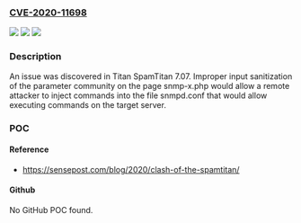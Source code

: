 ### [CVE-2020-11698](https://cve.mitre.org/cgi-bin/cvename.cgi?name=CVE-2020-11698)
![](https://img.shields.io/static/v1?label=Product&message=n%2Fa&color=blue)
![](https://img.shields.io/static/v1?label=Version&message=n%2Fa&color=blue)
![](https://img.shields.io/static/v1?label=Vulnerability&message=n%2Fa&color=brighgreen)

### Description

An issue was discovered in Titan SpamTitan 7.07. Improper input sanitization of the parameter community on the page snmp-x.php would allow a remote attacker to inject commands into the file snmpd.conf that would allow executing commands on the target server.

### POC

#### Reference
- https://sensepost.com/blog/2020/clash-of-the-spamtitan/

#### Github
No GitHub POC found.

